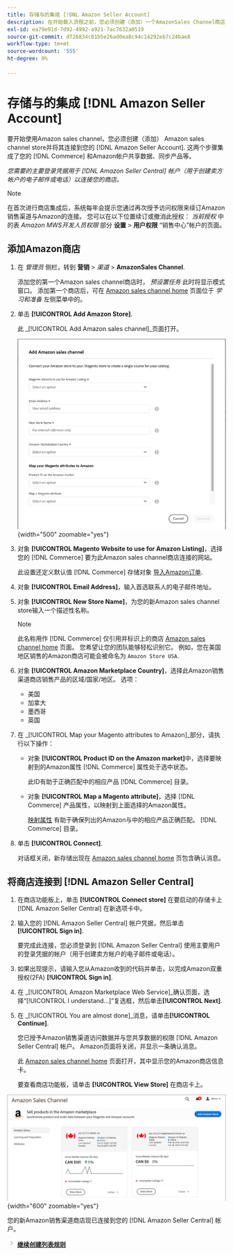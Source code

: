 ```yaml
---
title: 存储与的集成 [!DNL Amazon Seller Account]
description: 在开始载入流程之前，您必须创建（添加）一个AmazonSales Channel商店，并将其连接到您的Amazon卖方帐户。
exl-id: ea79e91d-7d92-4992-a921-7ac7632a0519
source-git-commit: df26834c81b5e26ad0ea8c94c14292eb7c24bae8
workflow-type: tm+mt
source-wordcount: '555'
ht-degree: 0%

---
```


# 存储与的集成 [!DNL Amazon Seller Account]

要开始使用Amazon sales channel，您必须创建（添加） Amazon sales channel store并将其连接到您的 [!DNL Amazon Seller Account]. 这两个步骤集成了您的 [!DNL Commerce] 和Amazon帐户共享数据、同步产品等。

_您需要的主要登录凭据用于 [!DNL Amazon Seller Central] 帐户（用于创建卖方帐户的电子邮件或电话）以连接您的商店。_

>[!NOTE]
>
>在首次进行商店集成后，系统每年会提示您通过再次授予访问权限来续订Amazon销售渠道与Amazon的连接。 您可以在以下位置续订或撤消此授权： _当前授权_ 中的表 _Amazon MWS开发人员权限_ 部分 **设置** > **用户权限** “销售中心”帐户的页面。

## 添加Amazon商店

1. 在 _管理员_ 侧栏，转到 **营销** > _渠道_ > **AmazonSales Channel**.

   添加您的第一个Amazon sales channel商店时， _预设置任务_ 此时将显示模式窗口。 添加第一个商店后，可在 [Amazon sales channel home](./amazon-sales-channel-home.md) 页面位于 _学习和准备_ 左侧菜单中的。

1. 单击 **[!UICONTROL Add Amazon Store]**.

   此 _[!UICONTROL Add Amazon sales channel]_页面打开。

   ![添加Amazon sales channel store](assets/amazon-store-integration.png){width="500" zoomable="yes"}

1. 对象 **[!UICONTROL Magento Website to use for Amazon Listing]**，选择您的 [!DNL Commerce] 要为此Amazon sales channel商店连接的网站。

   此设置还定义默认值 [!DNL Commerce] 存储对象 [导入Amazon订单](./order-settings.md).

1. 对象 **[!UICONTROL Email Address]**，输入首选联系人的电子邮件地址。

1. 对象 **[!UICONTROL New Store Name]**，为您的新Amazon sales channel store输入一个描述性名称。

   >[!NOTE]
   >
   >此名称用作 [!DNL Commerce] 仅引用并标识上的商店 [Amazon sales channel home](./amazon-sales-channel-home.md) 页面。 您希望让您的团队能够轻松识别它。 例如，您在美国地区销售的Amazon商店可能会被命名为 `Amazon Store USA`.

1. 对象 **[!UICONTROL Amazon Marketplace Country]**，选择此Amazon销售渠道商店销售产品的区域/国家/地区。 选项：

   - 美国
   - 加拿大
   - 墨西哥
   - 英国

1. 在 _[!UICONTROL Map your Magento attributes to Amazon]_部分，请执行以下操作：

   - 对象 **[!UICONTROL Product ID on the Amazon market]**&#x200B;中，选择要映射到的Amazon属性 [!DNL Commerce] 属性处于选中状态。

      此ID有助于正确匹配中的相应产品 [!DNL Commerce] 目录。

   - 对象 **[!UICONTROL Map a Magento attribute]**，选择 [!DNL Commerce] 产品属性，以映射到上面选择的Amazon属性。

      [映射属性](./ob-creating-magento-attributes.md) 有助于确保列出的Amazon与中的相应产品正确匹配。 [!DNL Commerce] 目录。

1. 单击 **[!UICONTROL Connect]**.

   对话框关闭，新存储出现在 [Amazon sales channel home](./amazon-sales-channel-home.md) 页包含确认消息。

## 将商店连接到 [!DNL Amazon Seller Central]

1. 在商店功能板上，单击 **[!UICONTROL Connect store]** 在要启动的存储卡上 [!DNL Amazon Seller Central] 在新选项卡中。

1. 输入您的 [!DNL Amazon Seller Central] 帐户凭据，然后单击 **[!UICONTROL Sign in]**.

   要完成此连接，您必须登录到 [!DNL Amazon Seller Central] 使用主要用户的登录凭据的帐户（用于创建卖方帐户的电子邮件或电话）。

1. 如果出现提示，请输入您从Amazon收到的代码并单击，以完成Amazon双重授权(2FA) **[!UICONTROL Sign in]**.

1. 在 _[!UICONTROL Amazon Marketplace Web Service]_确认页面，选择“[!UICONTROL I understand...]”复选框，然后单击&#x200B;**[!UICONTROL Next]**.

1. 在 _[!UICONTROL You are almost done]_消息，请单击&#x200B;**[!UICONTROL Continue]**.

   您已授予Amazon销售渠道访问数据并与您共享数据的权限 [!DNL Amazon Seller Central] 帐户。 Amazon页面将关闭，并显示一条确认消息。

   此 [Amazon sales channel home](./amazon-sales-channel-home.md) 页面打开，其中显示您的Amazon商店信息卡。

   要查看商店功能板，请单击 **[!UICONTROL View Store]** 在商店卡上。

![带有新商店卡的Amazon sales channel home](assets/asc-dashboard-after-2fa.png){width="600" zoomable="yes"}

您的新Amazon销售渠道商店现已连接到您的 [!DNL Amazon Seller Central] 帐户。

![“下一步”图标](assets/btn-next.png) [**继续创建列表规则**](./ob-create-listing-rule.md)
